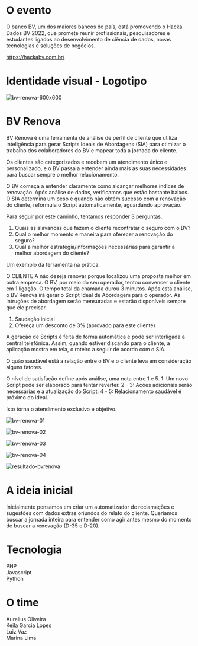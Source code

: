 # O evento
O banco BV, um dos maiores bancos do país, está promovendo o Hacka Dados BV 2022, que promete reunir profissionais, pesquisadores e estudantes ligados ao desenvolvimento de ciência de dados, novas tecnologias e soluções de negócios.

https://hackabv.com.br/

# Identidade visual - Logotipo

![bv-renova-600x600](https://user-images.githubusercontent.com/110358231/182050678-dc0b5939-80fe-4b97-8879-cec9621aa8ec.png)


# BV Renova
BV Renova é uma ferramenta de análise de perfil de cliente que utiliza inteligência para gerar Scripts Ideais de Abordagens (SIA) para otimizar o trabalho dos colaboradores do BV e mapear toda a jornada do cliente.

Os clientes são categorizados e recebem um atendimento único e personalizado, e o BV passa a entender ainda mais as suas necessidades para buscar sempre o melhor relacionamento.

O BV começa a entender claramente como alcançar melhores índices de renovação. Após análise de dados, verificamos que estão bastante baixos.
O SIA determina um peso e quando não obtém sucesso com a renovação do cliente, reformula o Script automaticamente, aguardando aprovação.

Para seguir por este caminho, tentamos responder 3 perguntas.
1. Quais as alavancas que fazem o cliente recontratar o seguro com o BV?
2. Qual o melhor momento e maneira para oferecer a renovação do seguro?
3. Qual a melhor estratégia/informações necessárias para garantir a melhor abordagem do cliente?

Um exemplo da ferramenta na prática.

O CLIENTE A não deseja renovar porque localizou uma proposta melhor em outra empresa. O BV, por meio do seu operador, tentou convencer o cliente em 1 ligação. O tempo total da chamada durou 3 minutos.
Após esta análise, o BV Renova irá gerar o Script Ideal de Abordagem para o operador. 
As intruções de abordagem serão mensuradas e estarão disponíveis sempre que ele precisar. 
1. Saudação inicial
2. Ofereça um desconto de 3% (aprovado para este cliente)

A geração de Scripts é feita de forma automática e pode ser interligada a central telefônica.
Assim, quando estiver discando para o cliente, a aplicação mostra em tela, o roteiro a seguir de acordo com o SIA.

O quão saudável está a relação entre o BV e o cliente leva em consideração alguns fatores. 

O nível de satisfação define após análise, uma nota entre 1 e 5. 
1: Um novo Script pode ser elaborado para tentar reverter.
2 - 3: Ações adicionais serão necessárias e a atualização do Script.
4 - 5: Relacionamento saudável é próximo do ideal.

Isto torna o atendimento exclusivo e objetivo.

![bv-renova-01](https://user-images.githubusercontent.com/110358231/182050267-95624e1a-a17e-4290-a8af-b0cd1ec0188e.png)

![bv-renova-02](https://user-images.githubusercontent.com/110358231/182050277-653b2cdb-9639-474c-b993-b764f8795b93.png)

![bv-renova-03](https://user-images.githubusercontent.com/110358231/182050279-7121cceb-6908-4f85-a80d-528047810ea3.png)

![bv-renova-04](https://user-images.githubusercontent.com/110358231/182050300-9ee781bd-66d0-46a4-824a-3817e2934d9e.png)


![resultado-bvrenova](https://user-images.githubusercontent.com/110358231/182054256-d798fd32-6929-4cc1-bde0-a48389748acb.png)


# A ideia inicial
Inicialmente pensamos em criar um automatizador de reclamações e sugestões com dados extras oriundos do relato do cliente. Queríamos buscar a jornada inteira para entender como agir antes mesmo do momento de buscar a renovação (D-35 e D-20).

# Tecnologia
PHP<br>
Javascript<br>
Python

# O time
Aurelius Oliveira<br>
Keila Garcia Lopes<br>
Luiz Vaz<br>
Marina Lima<br>
